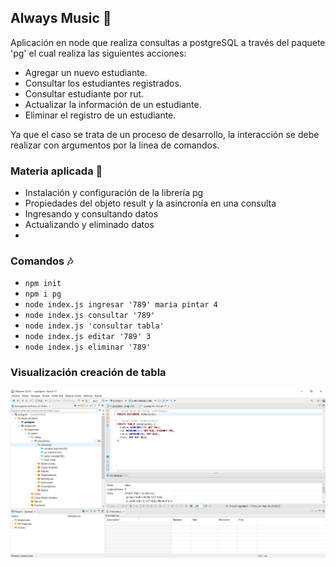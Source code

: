 ## Always Music :musical_score:
Aplicación en node que realiza consultas a postgreSQL a través del paquete 'pg' el cual realiza las siguientes acciones:
- Agregar un nuevo estudiante.
- Consultar los estudiantes registrados.
- Consultar estudiante por rut.
- Actualizar la información de un estudiante.
- Eliminar el registro de un estudiante.

Ya que el caso se trata de un proceso de desarrollo, la  interacción se debe realizar con argumentos por la línea de comandos.

### Materia aplicada 	:musical_note:

- Instalación y configuración de la librería pg
- Propiedades del objeto result y la asincronía en una  consulta
- Ingresando y consultando datos
- Actualizando y eliminado datos
- 
### Comandos :notes:

- `npm init`
- `npm i pg`
- `node index.js ingresar '789' maria pintar 4`
- `node index.js consultar '789'`
- `node index.js 'consultar tabla'`
- `node index.js editar '789' 3`
- `node index.js eliminar '789'`

### Visualización creación de tabla
![](https://github.com/aleyire/always_music/blob/main/img/img-1.png)
